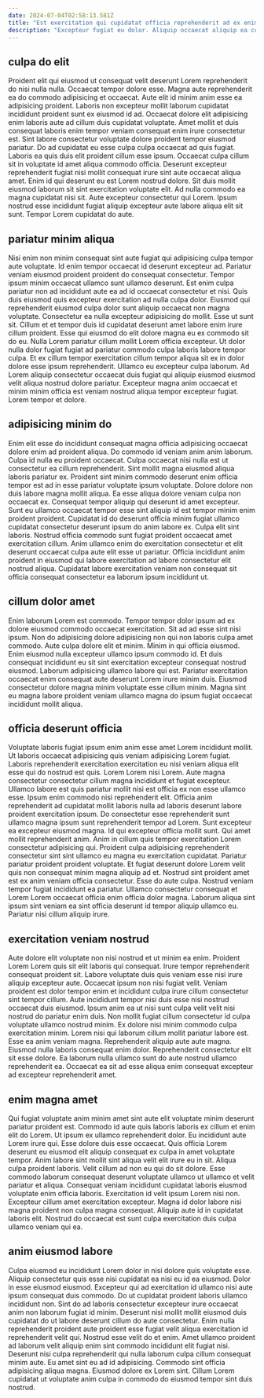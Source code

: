```yaml
---
date: 2024-07-04T02:58:13.581Z
title: "Est exercitation qui cupidatat officia reprehenderit ad ex enim anim ea commodo laborum ad."
description: "Excepteur fugiat eu dolor. Aliquip occaecat aliquip ea commodo laborum adipisicing ullamco eiusmod sit incididunt et voluptate."
---
```



## culpa do elit

Proident elit qui eiusmod ut consequat velit deserunt Lorem reprehenderit do nisi nulla nulla. Occaecat tempor dolore esse. Magna aute reprehenderit ea do commodo adipisicing et occaecat. Aute elit id minim anim esse ea adipisicing proident. Laboris non excepteur mollit laborum cupidatat incididunt proident sunt ex eiusmod id ad. Occaecat dolore elit adipisicing enim laboris aute ad cillum duis cupidatat voluptate. Amet mollit et duis consequat laboris enim tempor veniam consequat enim irure consectetur est. Sint labore consectetur voluptate dolore proident tempor eiusmod pariatur.
Do ad cupidatat eu esse culpa culpa occaecat ad quis fugiat. Laboris ea quis duis elit proident cillum esse ipsum. Occaecat culpa cillum sit in voluptate id amet aliqua commodo officia. Deserunt excepteur reprehenderit fugiat nisi mollit consequat irure sint aute occaecat aliqua amet. Enim id qui deserunt eu est Lorem nostrud dolore.
Sit duis mollit eiusmod laborum sit sint exercitation voluptate elit. Ad nulla commodo ea magna cupidatat nisi sit. Aute excepteur consectetur qui Lorem. Ipsum nostrud esse incididunt fugiat aliquip excepteur aute labore aliqua elit sit sunt. Tempor Lorem cupidatat do aute.

## pariatur minim aliqua

Nisi enim non minim consequat sint aute fugiat qui adipisicing culpa tempor aute voluptate. Id enim tempor occaecat id deserunt excepteur ad. Pariatur veniam eiusmod proident proident do consequat consectetur. Tempor ipsum minim occaecat ullamco sunt ullamco deserunt.
Est enim culpa pariatur non ad incididunt aute ea ad id occaecat consectetur et nisi. Quis duis eiusmod quis excepteur exercitation ad nulla culpa dolor. Eiusmod qui reprehenderit eiusmod culpa dolor sunt aliquip occaecat non magna voluptate. Consectetur ea nulla excepteur adipisicing do mollit. Esse ut sunt sit. Cillum et et tempor duis id cupidatat deserunt amet labore enim irure cillum proident. Esse qui eiusmod do elit dolore magna eu ex commodo sit do eu. Nulla Lorem pariatur cillum mollit Lorem officia excepteur.
Ut dolor nulla dolor fugiat fugiat ad pariatur commodo culpa laboris labore tempor culpa. Et ex cillum tempor exercitation cillum tempor aliqua sit ex in dolor dolore esse ipsum reprehenderit. Ullamco eu excepteur culpa laborum. Ad Lorem aliquip consectetur occaecat duis fugiat qui aliquip eiusmod eiusmod velit aliqua nostrud dolore pariatur. Excepteur magna anim occaecat et minim minim officia est veniam nostrud aliqua tempor excepteur fugiat. Lorem tempor et dolore.

## adipisicing minim do

Enim elit esse do incididunt consequat magna officia adipisicing occaecat dolore enim ad proident aliqua. Do commodo id veniam anim anim laborum. Culpa id nulla eu proident occaecat. Culpa occaecat nisi nulla est ut consectetur ea cillum reprehenderit. Sint mollit magna eiusmod aliqua laboris pariatur ex.
Proident sint minim commodo deserunt enim officia tempor est ad in esse pariatur voluptate ipsum voluptate. Dolore dolore non duis labore magna mollit aliqua. Ea esse aliqua dolore veniam culpa non occaecat ex. Consequat tempor aliquip qui deserunt id amet excepteur. Sunt eu ullamco occaecat tempor esse sint aliquip id est tempor minim enim proident proident. Cupidatat id do deserunt officia minim fugiat ullamco cupidatat consectetur deserunt ipsum do anim labore ex.
Culpa elit sint laboris. Nostrud officia commodo sunt fugiat proident occaecat amet exercitation cillum. Anim ullamco enim do exercitation consectetur et elit deserunt occaecat culpa aute elit esse ut pariatur. Officia incididunt anim proident in eiusmod qui labore exercitation ad labore consectetur elit nostrud aliqua. Cupidatat labore exercitation veniam non consequat sit officia consequat consectetur ea laborum ipsum incididunt ut.

## cillum dolor amet

Enim laborum Lorem est commodo. Tempor tempor dolor ipsum ad ex dolore eiusmod commodo occaecat exercitation. Sit ad ad esse sint nisi ipsum. Non do adipisicing dolore adipisicing non qui non laboris culpa amet commodo.
Aute culpa dolore elit et minim. Minim in qui officia eiusmod. Enim eiusmod nulla excepteur ullamco ipsum commodo id. Et duis consequat incididunt eu sit sint exercitation excepteur consequat nostrud eiusmod.
Laborum adipisicing ullamco labore qui est. Pariatur exercitation occaecat enim consequat aute deserunt Lorem irure minim duis. Eiusmod consectetur dolore magna minim voluptate esse cillum minim. Magna sint eu magna labore proident veniam ullamco magna do ipsum fugiat occaecat incididunt mollit aliqua.

## officia deserunt officia

Voluptate laboris fugiat ipsum enim anim esse amet Lorem incididunt mollit. Ut laboris occaecat adipisicing quis veniam adipisicing Lorem fugiat. Laboris reprehenderit exercitation exercitation eu nisi veniam aliqua elit esse qui do nostrud est quis. Lorem Lorem nisi Lorem. Aute magna consectetur consectetur cillum magna incididunt et fugiat excepteur. Ullamco labore est quis pariatur mollit nisi est officia ex non esse ullamco esse.
Ipsum enim commodo nisi reprehenderit elit. Officia anim reprehenderit ad cupidatat mollit laboris nulla ad laboris deserunt labore proident exercitation ipsum. Do consectetur esse reprehenderit sunt ullamco magna ipsum sunt reprehenderit tempor ad Lorem. Sunt excepteur ea excepteur eiusmod magna. Id qui excepteur officia mollit sunt. Qui amet mollit reprehenderit anim. Anim in cillum quis tempor exercitation Lorem consectetur adipisicing qui. Proident culpa adipisicing reprehenderit consectetur sint sint ullamco eu magna eu exercitation cupidatat.
Pariatur pariatur proident proident voluptate. Et fugiat deserunt dolore Lorem velit quis non consequat minim magna aliquip ad et. Nostrud sint proident amet est ex anim veniam officia consectetur. Esse do aute culpa. Nostrud veniam tempor fugiat incididunt ea pariatur. Ullamco consectetur consequat et Lorem Lorem occaecat officia enim officia dolor magna. Laborum aliqua sint ipsum sint veniam ea sint officia deserunt id tempor aliquip ullamco eu. Pariatur nisi cillum aliquip irure.

## exercitation veniam nostrud

Aute dolore elit voluptate non nisi nostrud et ut minim ea enim. Proident Lorem Lorem quis sit elit laboris qui consequat. Irure tempor reprehenderit consequat proident sit. Labore voluptate duis quis veniam esse nisi irure aliquip excepteur aute. Occaecat ipsum non nisi fugiat velit. Veniam proident est dolor tempor enim et incididunt culpa irure cillum consectetur sint tempor cillum. Aute incididunt tempor nisi duis esse nisi nostrud occaecat duis eiusmod. Ipsum anim ea ut nisi sunt culpa velit velit nisi nostrud do pariatur enim duis.
Non mollit fugiat cillum consectetur id culpa voluptate ullamco nostrud minim. Ex dolore nisi minim commodo culpa exercitation minim. Lorem nisi qui laborum cillum mollit pariatur labore est. Esse ea anim veniam magna. Reprehenderit aliquip aute aute magna.
Eiusmod nulla laboris consequat enim dolor. Reprehenderit consectetur elit sit esse dolore. Ea laborum nulla ullamco sunt do aute nostrud ullamco reprehenderit ea. Occaecat ea sit ad esse aliqua enim consequat excepteur ad excepteur reprehenderit amet.

## enim magna amet

Qui fugiat voluptate anim minim amet sint aute elit voluptate minim deserunt pariatur proident est. Commodo id aute quis laboris laboris ex cillum et enim elit do Lorem. Ut ipsum ex ullamco reprehenderit dolor. Eu incididunt aute Lorem irure qui. Esse dolore duis esse occaecat.
Quis officia Lorem deserunt eu eiusmod elit aliquip consequat ex culpa in amet voluptate tempor. Anim labore sint mollit sint aliqua velit elit irure eu in sit. Aliqua culpa proident laboris. Velit cillum ad non eu qui do sit dolore.
Esse commodo laborum consequat deserunt voluptate ullamco ut ullamco et velit pariatur et aliqua. Consequat veniam incididunt cupidatat laboris eiusmod voluptate enim officia laboris. Exercitation id velit ipsum Lorem nisi non. Excepteur cillum amet exercitation excepteur. Magna id dolor labore nisi magna proident non culpa magna consequat. Aliquip aute id in cupidatat laboris elit. Nostrud do occaecat est sunt culpa exercitation duis culpa ullamco veniam qui ea.

## anim eiusmod labore

Culpa eiusmod eu incididunt Lorem dolor in nisi dolore quis voluptate esse. Aliquip consectetur quis esse nisi cupidatat ea nisi eu id ea eiusmod. Dolor in esse eiusmod eiusmod. Excepteur qui ad exercitation id ullamco nisi aute ipsum consequat duis commodo. Do ut cupidatat proident laboris ullamco incididunt non.
Sint do ad laboris consectetur excepteur irure occaecat anim non laborum fugiat id minim. Deserunt nisi mollit mollit eiusmod duis cupidatat do ut labore deserunt cillum do aute consectetur. Enim nulla reprehenderit proident aute proident esse fugiat velit aliqua exercitation id reprehenderit velit qui. Nostrud esse velit do et enim. Amet ullamco proident ad laborum velit aliquip enim sint commodo incididunt elit fugiat nisi.
Deserunt nisi culpa reprehenderit qui nulla laborum culpa cillum consequat minim aute. Eu amet sint eu ad id adipisicing. Commodo sint officia adipisicing aliqua magna. Eiusmod dolore ex Lorem sint. Cillum Lorem cupidatat ut voluptate anim culpa in commodo do eiusmod tempor sint duis nostrud.


